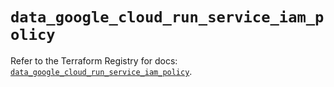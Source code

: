# `data_google_cloud_run_service_iam_policy`

Refer to the Terraform Registry for docs: [`data_google_cloud_run_service_iam_policy`](https://registry.terraform.io/providers/hashicorp/google/6.30.0/docs/data-sources/cloud_run_service_iam_policy).
